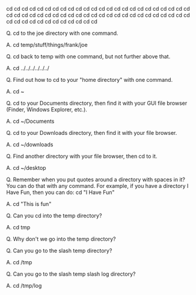 cd cd cd cd cd cd cd cd cd cd
cd cd cd cd cd cd cd cd cd cd
cd cd cd cd cd cd cd cd cd cd
cd cd cd cd cd cd cd cd cd cd
cd cd cd cd cd cd cd cd cd cd
cd cd cd cd cd cd cd cd cd cd

Q. cd to the joe directory with one command.

A. cd temp/stuff/things/frank/joe

Q. cd back to temp with one command, but not further above that.

A. cd ../../../../../../

Q. Find out how to cd to your "home directory" with one command.

A. cd ~

Q. cd to your Documents directory, then find it with your GUI file browser (Finder, Windows Explorer, etc.).

A. cd ~/Documents 

Q. cd to your Downloads directory, then find it with your file browser.

A. cd ~/downloads

Q. Find another directory with your file browser, then cd to it.

A. cd ~/desktop

Q. Remember when you put quotes around a directory with spaces in it? You can do that with any command. 
For example, if you have a directory I Have Fun, then you can do: cd "I Have Fun"

A. cd "This is fun"


Q. Can you cd into the temp directory?

A. cd tmp 

Q. Why don't we go into the temp directory?

Q. Can you go to the slash temp directory?

A. cd /tmp

Q. Can you go to the slash temp slash log directory?

A. cd /tmp/log
